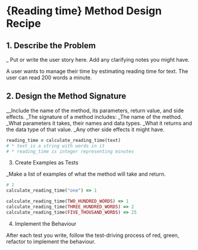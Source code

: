 # {Reading time} Method Design Recipe

## 1. Describe the Problem
_ Put or write the user story here. Add any clarifying notes you might have.

A user wants to manage their time by estimating reading time for text. 
The user can read 200 words a minute. 

## 2. Design the Method Signature
__Include the name of the method, its parameters, return value, and side effects.
_The signature of a method includes:
_The name of the method.
_What parameters it takes, their names and data types.
_What it returns and the data type of that value.
_Any other side effects it might have.

```ruby
reading_time = calculate_reading_time(text)
# * text is a string with words in it
# * reading_time is integer representing minutes
```

<!-- reading_time(words) = counts how many minutes it takes to read a text
minutes = reading_time(words)
minutes = float 
returns minutes in float
Potentially convert minutes into hours.  -->

3. Create Examples as Tests

_Make a list of examples of what the method will take and return.
``` ruby
# 1
calculate_reading_time("one") => 1

calculate_reading_time(TWO_HUNDRED_WORDS) => 1
calculate_reading_time(THREE_HUNDRED_WORDS) => 2
calculate_reading_time(FIVE_THOUSAND_WORDS) => 25
```

4. Implement the Behaviour

After each test you write, follow the test-driving process of red, green, refactor to implement the behaviour.